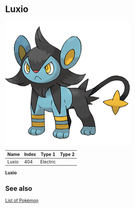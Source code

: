 # Luxio


![Luxio](images/404.png)

| **Name** | **Index** | **Type 1** | **Type 2** |
|----|----|----|----|
| Luxio | 404 | Electric  |  |

**Luxio** 

## See also

[List of Pokémon](../pokemon.md)
